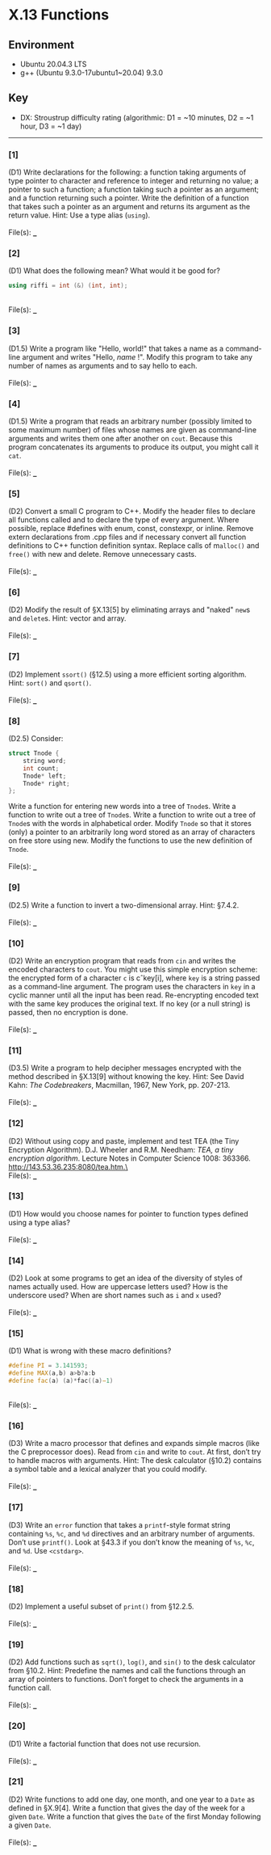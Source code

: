 # X.13 Functions

## Environment
- Ubuntu 20.04.3 LTS
- g++ (Ubuntu 9.3.0-17ubuntu1~20.04) 9.3.0

## Key
- DX: Stroustrup difficulty rating (algorithmic: D1 = ~10 minutes, D2 = ~1 hour, D3 = ~1 day)

---

### \[1\]
(D1) Write declarations for the following: a function taking arguments of type pointer to character and reference to integer and returning no value; a pointer to such a function; a function taking such a pointer as an argument; and a function returning such a pointer. Write the definition of a function that takes such a pointer as an argument and returns its argument as the return value. Hint: Use a type alias (`using`).\
\
File(s): [`_`](./)

### \[2\]
(D1) What does the following mean? What would it be good for?
```C++
using riffi = int (&) (int, int);
```
\
File(s): [`_`](./)

### \[3\]
(D1.5) Write a program like "Hello, world!" that takes a name as a command-line argument and writes "Hello, *name* !". Modify this program to take any number of names as arguments and to say hello to each.\
\
File(s): [`_`](./)

### \[4\]
(D1.5) Write a program that reads an arbitrary number (possibly limited to some maximum number) of files whose names are given as command-line arguments and writes them one after another on `cout`. Because this program concatenates its arguments to produce its output, you might call it `cat`.\
\
File(s): [`_`](./)

### \[5\]
(D2) Convert a small C program to C++. Modify the header files to declare all functions called and to declare the type of every argument. Where possible, replace #defines with enum, const, constexpr, or inline. Remove extern declarations from .cpp files and if necessary convert all function definitions to C++ function definition syntax. Replace calls of m`alloc()` and `free()` with new and delete. Remove unnecessary casts.\
\
File(s): [`_`](./)

### \[6\]
(D2) Modify the result of §X.13\[5\] by eliminating arrays and "naked" `new`s and `delete`s. Hint: vector and array.\
\
File(s): [`_`](./)

### \[7\]
(D2) Implement `ssort()` (§12.5) using a more efficient sorting algorithm. Hint: `sort()` and `qsort()`.\
\
File(s): [`_`](./)

### \[8\]
(D2.5) Consider:
```C++
struct Tnode {
    string word;
    int count;
    Tnode* left;
    Tnode* right;
};
```
Write a function for entering new words into a tree of `Tnode`s. Write a function to write out a tree of `Tnode`s. Write a function to write out a tree of `Tnode`s with the words in alphabetical order. Modify `Tnode` so that it stores (only) a pointer to an arbitrarily long word stored as an array of characters on free store using new. Modify the functions to use the new definition of `Tnode`.\
\
File(s): [`_`](./)

### \[9\]
(D2.5) Write a function to invert a two-dimensional array. Hint: §7.4.2.\
\
File(s): [`_`](./)

### \[10\]
(D2) Write an encryption program that reads from `cin` and writes the encoded characters to `cout`. You might use this simple encryption scheme: the encrypted form of a character `c` is cˆkey[i], where `key` is a string passed as a command-line argument. The program uses the characters in `key` in a cyclic manner until all the input has been read. Re-encrypting encoded text with the same key produces the original text. If no key (or a null string) is passed, then no encryption is done.\
\
File(s): [`_`](./)

### \[11\]
(D3.5) Write a program to help decipher messages encrypted with the method described in §X.13\[9\] without knowing the key. Hint: See David Kahn: *The Codebreakers*, Macmillan, 1967, New York, pp. 207-213.\
\
File(s): [`_`](./)

### \[12\]
(D2) Without using copy and paste, implement and test TEA (the Tiny Encryption Algorithm). D.J. Wheeler and R.M. Needham: *TEA, a tiny encryption algorithm*. Lecture Notes in Computer Science 1008: 363366. http://143.53.36.235:8080/tea.htm.\
\
File(s): [`_`](./)

### \[13\]
(D1) How would you choose names for pointer to function types defined using a type alias?\
\
File(s): [`_`](./)

### \[14\]
(D2) Look at some programs to get an idea of the diversity of styles of names actually used. How are uppercase letters used? How is the underscore used? When are short names such as `i` and `x` used?\
\
File(s): [`_`](./)

### \[15\]
(D1) What is wrong with these macro definitions?
```C++
#define PI = 3.141593;
#define MAX(a,b) a>b?a:b
#define fac(a) (a)*fac((a)−1)
```
\
File(s): [`_`](./)

### \[16\]
(D3) Write a macro processor that defines and expands simple macros (like the C preprocessor does). Read from `cin` and write to `cout`. At first, don’t try to handle macros with arguments. Hint: The desk calculator (§10.2) contains a symbol table and a lexical analyzer that you could modify.\
\
File(s): [`_`](./)

### \[17\]
(D3) Write an `error` function that takes a `printf`-style format string containing `%s`, `%c`, and `%d` directives and an arbitrary number of arguments. Don’t use `printf()`. Look at §43.3 if you don’t know the meaning of `%s`, `%c`, and `%d`. Use `<cstdarg>`.\
\
File(s): [`_`](./)

### \[18\]
(D2) Implement a useful subset of `print()` from §12.2.5.\
\
File(s): [`_`](./)

### \[19\]
(D2) Add functions such as `sqrt()`, `log()`, and `sin()` to the desk calculator from §10.2. Hint: Predefine the names and call the functions through an array of pointers to functions. Don’t forget to check the arguments in a function call.\
\
File(s): [`_`](./)

### \[20\]
(D1) Write a factorial function that does not use recursion.\
\
File(s): [`_`](./)

### \[21\]
(D2) Write functions to add one day, one month, and one year to a `Date` as defined in §X.9\[4\]. Write a function that gives the day of the week for a given `Date`. Write a function that gives the `Date` of the first Monday following a given `Date`.\
\
File(s): [`_`](./)
